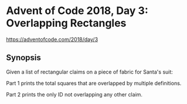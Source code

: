 # Advent of Code 2018, Day 3: Overlapping Rectangles

https://adventofcode.com/2018/day/3

## Synopsis

Given a list of rectangular claims on a piece of fabric for Santa's suit:

Part 1 prints the total squares that are overlapped by multiple definitions.

Part 2 prints the only ID not overlapping any other claim.
